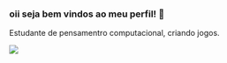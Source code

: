 ### oii seja bem vindos ao meu perfil! 💜

Estudante de pensamentro computacional, criando jogos.

![](https://media.tenor.com/PS6medrGxqwAAAAM/cat-kiss.gif)
<!--
**ninha222/ninha222** is a ✨ _special_ ✨ repository because its `README.md` (this file) appears on your GitHub profile.

-
